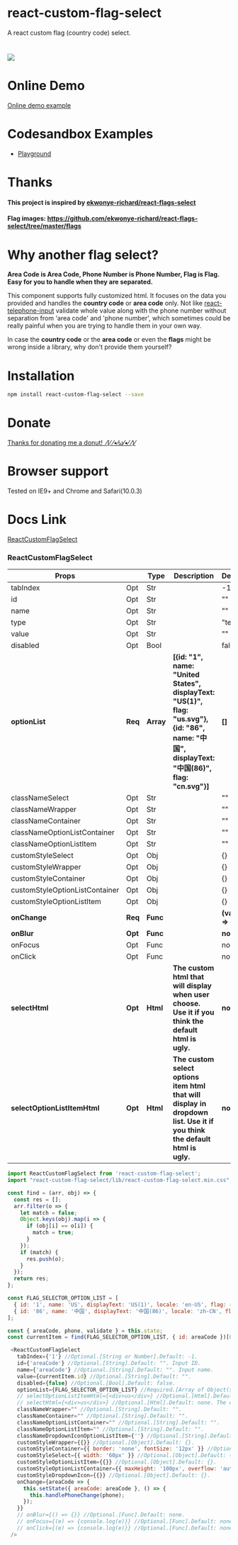 # react-custom-flag-select

A react custom flag (country code) select.
# <img src="http://oc54ddm6x.bkt.clouddn.com/1851537437510_.pic.jpg" />

# Online Demo
<a href="https://edwardfhsiao.github.io/react-custom-flag-select/">Online demo example</a>

# Codesandbox Examples
* <a href="https://codesandbox.io/s/jvw9nvyzv">Playground</a>

# Thanks
#### This project is inspired by <a href="https://github.com/ekwonye-richard/react-flags-select">ekwonye-richard/react-flags-select</a>
#### Flag images: <a href="https://github.com/ekwonye-richard/react-flags-select/tree/master/flags">https://github.com/ekwonye-richard/react-flags-select/tree/master/flags</a>

# Why another flag select?
**Area Code is Area Code, Phone Number is Phone Number, Flag is Flag. Easy for you to handle when they are separated.**

This component supports fully customized html. It focuses on the data you provided and handles the **country code** or **area code** only. Not like <a href="https://github.com/mukeshsoni/react-telephone-input">react-telephone-input</a> validate whole value along with the phone number without separation from 'area code' and 'phone number', which sometimes could be really painful when you are trying to handle them in your own way. 

In case the **country code** or the **area code** or even the **flags** might be wrong inside a library, why don't provide them yourself?

# Installation
```sh
npm install react-custom-flag-select --save
```
# Donate
<a href="https://www.paypal.me/XIAOMENGXIAO/0.99" target="_blank" alt="PayPal Donate">Thanks for donating me a donut!&nbsp;&nbsp;⁄(⁄ ⁄•⁄ω⁄•⁄ ⁄)⁄</a>

# Browser support
Tested on IE9+ and Chrome and Safari(10.0.3)

# Docs Link
[ReactCustomFlagSelect](#ReactCustomFlagSelect)

### <a name="ReactCustomFlagSelect"></a>ReactCustomFlagSelect

|Props                             |       |Type    |Description                                  |Default     |
|---                               |---    |---     |---                                          |  ---       |
|tabIndex                          |  Opt  |  Str   |                                             |  -1        |
|id                                |  Opt  |  Str   |                                             |  ""        |
|name                              |  Opt  |  Str   |                                             |  ""        |
|type                              |  Opt  |  Str   |                                             |  "text"    |
|value                             |  Opt  |  Str   |                                             |  ""        |
|disabled                          |  Opt  |  Bool  |                                             |  false     |
|**optionList**                    |**Req**|**Array**|**[{id: "1", name: "United States", displayText: "US(1)", flag: "us.svg"}, {id: "86", name: "中国", displayText: "中国(86)", flag: "cn.svg"}]**              |**[]**          |
|classNameSelect                   |  Opt  |  Str   |                                             |  ""        |
|classNameWrapper                  |  Opt  |  Str   |                                             |  ""        |
|classNameContainer                |  Opt  |  Str   |                                             |  ""        |
|classNameOptionListContainer      |  Opt  |  Str   |                                             |  ""        |
|classNameOptionListItem           |  Opt  |  Str   |                                             |  ""        |
|customStyleSelect                 |  Opt  |  Obj   |                                             |  {}        |
|customStyleWrapper                |  Opt  |  Obj   |                                             |  {}        |
|customStyleContainer              |  Opt  |  Obj   |                                             |  {}        |
|customStyleOptionListContainer    |  Opt  |  Obj   |                                             |  {}        |
|customStyleOptionListItem         |  Opt  |  Obj   |                                             |  {}        |
|**onChange**                      |**Req**|**Func**|                                             |**(val, e) => {}**|
|**onBlur**                        |**Opt**|**Func**|                                             |**none**    |
|onFocus                           |  Opt  |  Func  |                                             |  none      |
|onClick                           |  Opt  |  Func  |                                             |  none      |
|**selectHtml**                    |**Opt**|**Html**|**The custom html that will display when user choose. Use it if you think the default html is ugly.**|**none**    |
|**selectOptionListItemHtml**      |**Opt**|**Html**|**The custom select options item html that will display in dropdown list. Use it if you think the default html is ugly.**|**none**    |

```js
import ReactCustomFlagSelect from 'react-custom-flag-select';
import "react-custom-flag-select/lib/react-custom-flag-select.min.css";

const find = (arr, obj) => {
  const res = [];
  arr.filter(o => {
    let match = false;
    Object.keys(obj).map(i => {
      if (obj[i] == o[i]) {
        match = true;
      }
    });
    if (match) {
      res.push(o);
    }
  });
  return res;
};

const FLAG_SELECTOR_OPTION_LIST = [
  { id: '1', name: 'US', displayText: 'US(1)', locale: 'en-US', flag: require('../src/image/flags/us.svg') },
  { id: '86', name: '中国', displayText: '中国(86)', locale: 'zh-CN', flag: require('../src/image/flags/cn.svg') }
];

const { areaCode, phone, validate } = this.state;
const currentItem = find(FLAG_SELECTOR_OPTION_LIST, { id: areaCode })[0];

 <ReactCustomFlagSelect
   tabIndex={'1'} //Optional.[String or Number].Default: -1.
   id={'areaCode'} //Optional.[String].Default: "". Input ID.
   name={'areaCode'} //Optional.[String].Default: "". Input name.
   value={currentItem.id} //Optional.[String].Default: "".
   disabled={false} //Optional.[Bool].Default: false.
   optionList={FLAG_SELECTOR_OPTION_LIST} //Required.[Array of Object(s)].Default: [].
   // selectOptionListItemHtml={<div>us</div>} //Optional.[Html].Default: none. The custom select options item html that will display in dropdown list. Use it if you think the default html is ugly.
   // selectHtml={<div>us</div>} //Optional.[Html].Default: none. The custom html that will display when user choose. Use it if you think the default html is ugly.
   classNameWrapper="" //Optional.[String].Default: "".
   classNameContainer="" //Optional.[String].Default: "".
   classNameOptionListContainer="" //Optional.[String].Default: "".
   classNameOptionListItem="" //Optional.[String].Default: "".
   classNameDropdownIconOptionListItem={''} //Optional.[String].Default: "".
   customStyleWrapper={{}} //Optional.[Object].Default: {}.
   customStyleContainer={{ border: 'none', fontSize: '12px' }} //Optional.[Object].Default: {}.
   customStyleSelect={{ width: '60px' }} //Optional.[Object].Default: {}.
   customStyleOptionListItem={{}} //Optional.[Object].Default: {}.
   customStyleOptionListContainer={{ maxHeight: '100px', overflow: 'auto', width: '120px', marginTop: '22%', left: '46px' }} //Optional.[Object].Default: {}.
   customStyleDropdownIcon={{}} //Optional.[Object].Default: {}.
   onChange={areaCode => {
     this.setState({ areaCode: areaCode }, () => {
       this.handlePhoneChange(phone);
     });
   }}
   // onBlur={() => {}} //Optional.[Func].Default: none.
   // onFocus={(e) => {console.log(e)}} //Optional.[Func].Default: none.
   // onClick={(e) => {console.log(e)}} //Optional.[Func].Default: none.
 />
```

